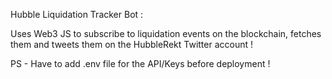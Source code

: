 Hubble Liquidation Tracker Bot : 

Uses Web3 JS to subscribe to liquidation events on the blockchain, fetches them and tweets them on the HubbleRekt Twitter account !


PS - Have to add .env file for the API/Keys before deployment !
